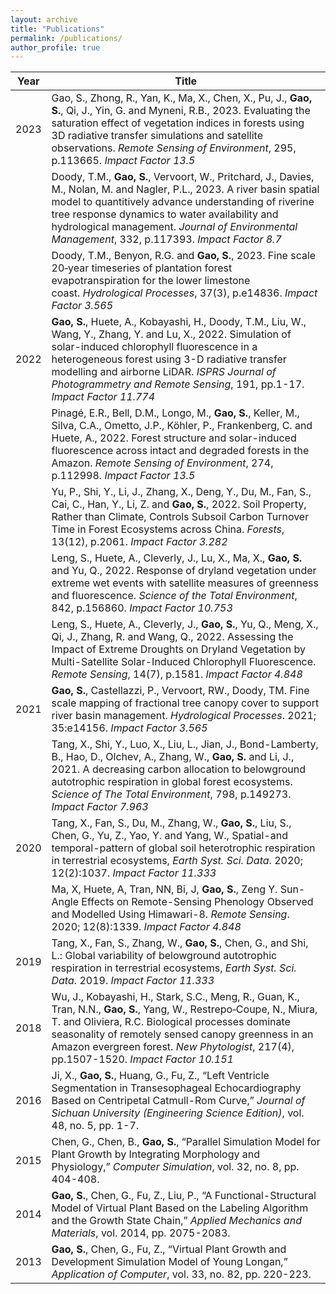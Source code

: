 ```yaml
---
layout: archive
title: "Publications"
permalink: /publications/
author_profile: true
---
```



| Year | Title |
| ---- | ----  |
| 2023 | Gao, S., Zhong, R., Yan, K., Ma, X., Chen, X., Pu, J., **Gao, S.**, Qi, J., Yin, G. and Myneni, R.B., 2023. Evaluating the saturation effect of vegetation indices in forests using 3D radiative transfer simulations and satellite observations. *Remote Sensing of Environment*, 295, p.113665. *Impact Factor 13.5*                  |
|      | Doody, T.M., **Gao, S.**, Vervoort, W., Pritchard, J., Davies, M., Nolan, M. and Nagler, P.L., 2023. A river basin spatial model to quantitively advance understanding of riverine tree response dynamics to water availability and hydrological management. *Journal of Environmental Management*, 332, p.117393. *Impact Factor 8.7*  |
|      | Doody, T.M., Benyon, R.G. and **Gao, S.**, 2023. Fine scale 20‐year timeseries of plantation forest evapotranspiration for the lower limestone coast. *Hydrological Processes*, 37(3), p.e14836. *Impact Factor 3.565*                                                                                                                  |
| 2022 | **Gao, S.**, Huete, A., Kobayashi, H., Doody, T.M., Liu, W., Wang, Y., Zhang, Y. and Lu, X., 2022. Simulation of solar-induced chlorophyll fluorescence in a heterogeneous forest using 3-D radiative transfer modelling and airborne LiDAR. *ISPRS Journal of Photogrammetry and Remote Sensing*, 191, pp.1-17. *Impact Factor 11.774* |
|      | Pinagé, E.R., Bell, D.M., Longo, M., **Gao, S.**, Keller, M., Silva, C.A., Ometto, J.P., Köhler, P., Frankenberg, C. and Huete, A., 2022. Forest structure and solar-induced fluorescence across intact and degraded forests in the Amazon. *Remote Sensing of Environment*, 274, p.112998. *Impact Factor 13.5*                        |
|      | Yu, P., Shi, Y., Li, J., Zhang, X., Deng, Y., Du, M., Fan, S., Cai, C., Han, Y., Li, Z. and **Gao, S.**, 2022. Soil Property, Rather than Climate, Controls Subsoil Carbon Turnover Time in Forest Ecosystems across China. *Forests*, 13(12), p.2061. *Impact Factor 3.282*                                                            |
|      | Leng, S., Huete, A., Cleverly, J., Lu, X., Ma, X., **Gao, S.** and Yu, Q., 2022. Response of dryland vegetation under extreme wet events with satellite measures of greenness and fluorescence. *Science of the Total Environment*, 842, p.156860. *Impact Factor 10.753*                                                               |
|      | Leng, S., Huete, A., Cleverly, J., **Gao, S.**, Yu, Q., Meng, X., Qi, J., Zhang, R. and Wang, Q., 2022. Assessing the Impact of Extreme Droughts on Dryland Vegetation by Multi-Satellite Solar-Induced Chlorophyll Fluorescence. *Remote Sensing*, 14(7), p.1581. *Impact Factor 4.848*                                                |
| 2021 | **Gao, S.**, Castellazzi, P., Vervoort, RW., Doody, TM. Fine scale mapping of fractional tree canopy cover to support river basin management. *Hydrological Processes*. 2021; 35:e14156. *Impact Factor 3.565*                                                                                                                          |
|      | Tang, X., Shi, Y., Luo, X., Liu, L., Jian, J., Bond-Lamberty, B., Hao, D., Olchev, A., Zhang, W., **Gao, S.** and Li, J., 2021. A decreasing carbon allocation to belowground autotrophic respiration in global forest ecosystems. *Science of The Total Environment*, 798, p.149273. *Impact Factor 7.963*                             |
| 2020 | Tang, X., Fan, S., Du, M., Zhang, W., **Gao, S.**, Liu, S., Chen, G., Yu, Z., Yao, Y. and Yang, W., Spatial-and temporal-pattern of global soil heterotrophic respiration in terrestrial ecosystems, *Earth Syst. Sci. Data*. 2020; 12(2):1037. *Impact Factor 11.333*                                                                  |
|      | Ma, X, Huete, A, Tran, NN, Bi, J, **Gao, S.**, Zeng Y. Sun-Angle Effects on Remote-Sensing Phenology Observed and Modelled Using Himawari-8. *Remote Sensing*. 2020; 12(8):1339. *Impact Factor 4.848*                                                                                                                                  |
| 2019 | Tang, X., Fan, S., Zhang, W., **Gao, S.**, Chen, G., and Shi, L.: Global variability of belowground autotrophic respiration in terrestrial ecosystems, *Earth Syst. Sci. Data*. 2019. *Impact Factor 11.333*                                                                                                                            |
| 2018 | Wu, J., Kobayashi, H., Stark, S.C., Meng, R., Guan, K., Tran, N.N., **Gao, S.**, Yang, W., Restrepo‐Coupe, N., Miura, T. and Oliviera, R.C. Biological processes dominate seasonality of remotely sensed canopy greenness in an Amazon evergreen forest. *New Phytologist*, 217(4), pp.1507-1520. *Impact Factor 10.151*                |
| 2016 | Ji, X., **Gao, S.**, Huang, G., Fu, Z., “Left Ventricle Segmentation in Transesophageal Echocardiography Based on Centripetal Catmull-Rom Curve,” *Journal of Sichuan University (Engineering Science Edition)*, vol. 48, no. 5, pp. 1-7.                                                                                               |
| 2015 | Chen, G., Chen, B., **Gao, S.**, “Parallel Simulation Model for Plant Growth by Integrating Morphology and Physiology,” *Computer Simulation*, vol. 32, no. 8, pp. 404-408.                                                                                                                                                             |
| 2014 | **Gao, S.**, Chen, G., Fu, Z., Liu, P., “A Functional-Structural Model of Virtual Plant Based on the Labeling Algorithm and the Growth State Chain,” *Applied Mechanics and Materials*, vol. 2014, pp. 2075-2083.                                                                                                                       |
| 2013 | **Gao, S.**, Chen, G., Fu, Z., “Virtual Plant Growth and Development Simulation Model of Young Longan,” *Application of Computer*, vol. 33, no. 82, pp. 220-223.                                                                                                                                                                        |
